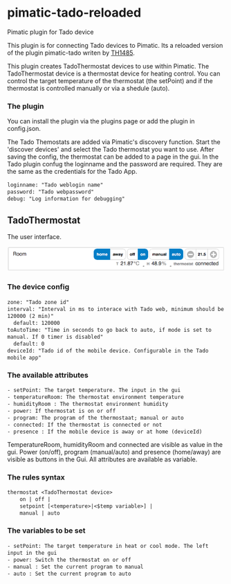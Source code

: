 # pimatic-tado-reloaded
Pimatic plugin for Tado device

This plugin is for connecting Tado devices to Pimatic. Its a reloaded version of the plugin pimatic-tado writen by [TH1485](https://github.com/TH1485/pimatic-tado).

This plugin creates TadoThermostat devices to use within Pimatic.
The TadoThermostat device is a thermostat device for heating control. You can control the target temperature of the thermostat (the setPoint) and if the thermostat is controlled manually or via a shedule (auto).

### The plugin

You can install the plugin via the plugins page or add the plugin in config.json.

The Tado Themostats are added via Pimatic's discovery function. Start the 'discover devices' and select the Tado thermostat you want to use. After saving the config, the thermostat can be added to a page in the gui.
In the Tado plugin confug the loginname and the password are required. They are the same as the credentials for the Tado App.
```
loginname: "Tado weblogin name"
password: "Tado webpassword"
debug: "Log information for debugging"
```

TadoThermostat
----

The user interface.

![](/screens/tado-thermostat.png)

### The device config
```
zone: "Tado zone id"
interval: "Interval in ms to interace with Tado web, minimum should be 120000 (2 min)"
  default: 120000
toAutoTime: "Time in seconds to go back to auto, if mode is set to manual. If 0 timer is disabled"
  default: 0
deviceId: "Tado id of the mobile device. Configurable in the Tado mobile app"
```

### The available attributes
```
- setPoint: The target temperature. The input in the gui
- temperatureRoom: The thermostat environment temperature
- humidityRoom : The thermostat environment humidity
- power: If thermostat is on or off
- program: The program of the thermostaat; manual or auto
- connected: If the thermostat is connected or not
- presence : If the mobile device is away or at home (deviceId)
```
TemperatureRoom, humidityRoom and connected are visible as value in the gui. Power (on/off), program (manual/auto) and presence (home/away) are visible as buttons in the Gui. All attributes are available as variable.


### The rules syntax
```
thermostat <TadoThermostat device>
    on | off |
    setpoint [<temperature>|<$temp variable>] |
    manual | auto
```

### The variables to be set
```
- setPoint: The target temperature in heat or cool mode. The left input in the gui
- power: Switch the thermostat on or off
- manual : Set the current program to manual
- auto : Set the current program to auto
```
